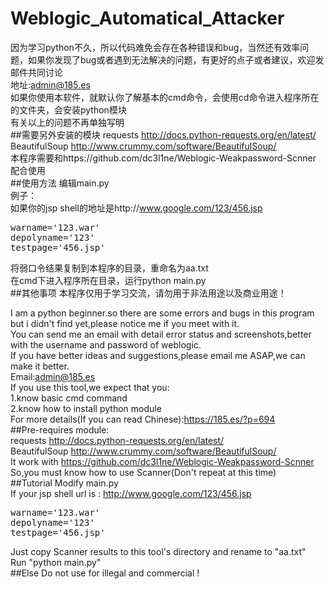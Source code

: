 # Weblogic_Automatical_Attacker
因为学习python不久，所以代码难免会存在各种错误和bug，当然还有效率问题，如果你发现了bug或者遇到无法解决的问题，有更好的点子或者建议，欢迎发邮件共同讨论<br>
地址:admin@185.es<br>
如果你使用本软件，就默认你了解基本的cmd命令，会使用cd命令进入程序所在的文件夹，会安装python模块<br>
有关以上的问题不再单独写明<br>
##需要另外安装的模块
requests http://docs.python-requests.org/en/latest/<br>
BeautifulSoup http://www.crummy.com/software/BeautifulSoup/<br>
本程序需要和https://github.com/dc3l1ne/Weblogic-Weakpassword-Scnner 配合使用<br>
##使用方法
编辑main.py<br>
例子：<br>
如果你的jsp shell的地址是http://www.google.com/123/456.jsp<br>
<pre>
warname='123.war'
depolyname='123'
testpage='456.jsp'
</pre>
将弱口令结果复制到本程序的目录，重命名为aa.txt<br>
在cmd下进入程序所在目录，运行python main.py<br>
##其他事项
本程序仅用于学习交流，请勿用于非法用途以及商业用途！<br>



I am a python beginner.so there are some errors and bugs in this program but i didn't find yet,please notice me if you meet with it.<br>
You can send me an email with detail error status and screenshots,better with the username and password of weblogic.<br>
If you have better ideas and suggestions,please email me ASAP,we can make it better.<br>
Email:admin@185.es<br>
If you use this tool,we expect that you:<br>
1.know basic cmd command<br>
2.know how to install python module<br>
For more details(If you can read Chinese):https://185.es/?p=694<br>
##Pre-requires module:<br>
requests http://docs.python-requests.org/en/latest/<br>
BeautifulSoup http://www.crummy.com/software/BeautifulSoup/<br>
It work with https://github.com/dc3l1ne/Weblogic-Weakpassword-Scnner<br>
So,you must know how to use Scanner(Don't repeat at this time)<br>
##Tutorial
Modify main.py<br>
If your jsp shell url is : http://www.google.com/123/456.jsp<br>
<pre>
warname='123.war'
depolyname='123'
testpage='456.jsp'
</pre>
Just copy Scanner results to this tool's directory and rename to "aa.txt"<br>
Run "python main.py"<br>
##Else
Do not use for illegal and commercial !
